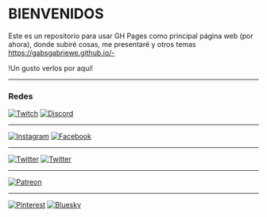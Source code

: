 # BIENVENIDOS

Este es un repositorio para usar GH Pages como principal página web (por ahora), donde subiré cosas, me presentaré y otros temas
https://gabsgabriewe.github.io/-


!Un gusto verlos por aqui!

---

### Redes

[![Twitch](https://img.shields.io/badge/Twitch-9146FF?style=for-the-badge&logo=twitch&logoColor=white)](https://www.twitch.tv/gabsgabriewe)
 [![Discord](https://img.shields.io/badge/-Discord%20(beta)-%235865F2?style=for-the-badge&logo=Discord&logoColor=white
)](https://discord.gg/2Q4SMtCC)
 
 ---
 
[![Instagram](https://img.shields.io/badge/-instagram-%23E4405F?style=for-the-badge&logo=instagram&logoColor=white
)](https://www.instagram.com/gabsgabriewe/) 
[![Facebook](https://img.shields.io/badge/-Facebook-%230866FF?style=for-the-badge&logo=facebook&logoColor=white
)](https://www.facebook.com/gabsgabriewe1?locale=es_LA)

---

[![Twitter](https://img.shields.io/badge/Twitter-%23000000?style=for-the-badge&logo=x&logoColor=white
)](https://x.com/GabsGabriewe)
[![Twitter](https://img.shields.io/badge/+18_Twitter_+18_-%23000000?style=for-the-badge&logo=x&logoColor=white)](https://x.com/GabsGabriewe18)

---

[![Patreon](https://img.shields.io/badge/-Patreon-%23000000?style=for-the-badge&logo=patreon&logoColor=white
)](https://www.patreon.com/c/GabsGabriewe)

---

[![Pinterest](https://img.shields.io/badge/-Pinterest%20(beta)-%23BD081C?style=for-the-badge&logo=pinterest&logoColor=white
)](https://ar.pinterest.com/gabsgabriewe/)
[![Bluesky](https://img.shields.io/badge/-BlueSky_(bsky)-%230285FF?style=for-the-badge&logo=bluesky&logoColor=white
)](https://bsky.app/profile/gabsgabriewe.bsky.social)

#
